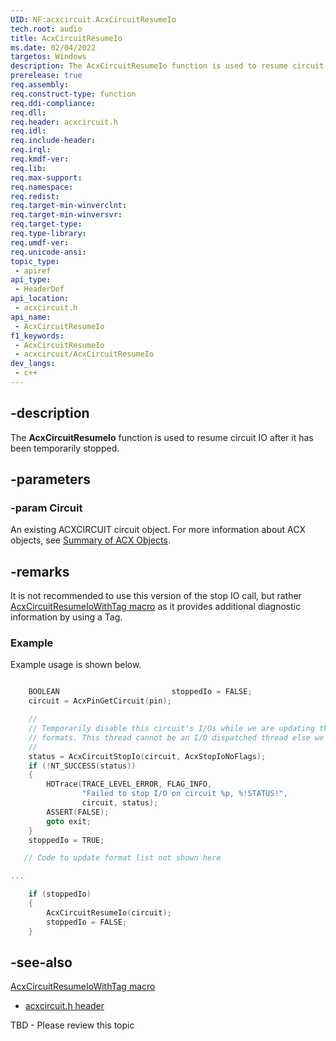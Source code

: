 ```yaml
---
UID: NF:acxcircuit.AcxCircuitResumeIo
tech.root: audio
title: AcxCircuitResumeIo
ms.date: 02/04/2022
targetos: Windows
description: The AcxCircuitResumeIo function is used to resume circuit IO after it has been temporarily stopped.
prerelease: true
req.assembly: 
req.construct-type: function
req.ddi-compliance: 
req.dll: 
req.header: acxcircuit.h
req.idl: 
req.include-header: 
req.irql: 
req.kmdf-ver: 
req.lib: 
req.max-support: 
req.namespace: 
req.redist: 
req.target-min-winverclnt: 
req.target-min-winversvr: 
req.target-type: 
req.type-library: 
req.umdf-ver: 
req.unicode-ansi: 
topic_type:
 - apiref
api_type:
 - HeaderDef
api_location:
 - acxcircuit.h
api_name:
 - AcxCircuitResumeIo
f1_keywords:
 - AcxCircuitResumeIo
 - acxcircuit/AcxCircuitResumeIo
dev_langs:
 - c++
---
```


## -description

The **AcxCircuitResumeIo** function is used to resume circuit IO after it has been temporarily stopped.

## -parameters

### -param Circuit

An existing ACXCIRCUIT circuit object.  For more information about ACX objects, see [Summary of ACX Objects](/windows-hardware/drivers/audio/acx-summary-of-objects).

## -remarks

It is not recommended to use this version of the stop IO call, but rather [AcxCircuitResumeIoWithTag macro](nf-acxcircuit-acxcircuitresumeiowithtag.md) as it provides additional diagnostic information by using a Tag.

### Example

Example usage is shown below.

```cpp

    BOOLEAN                         stoppedIo = FALSE;
    circuit = AcxPinGetCircuit(pin);

    //
    // Temporarily disable this circuit's I/Os while we are updating the 
    // formats. This thread cannot be an I/O dispatched thread else we deadlock.
    //
    status = AcxCircuitStopIo(circuit, AcxStopIoNoFlags);
    if (!NT_SUCCESS(status))
    {
        HDTrace(TRACE_LEVEL_ERROR, FLAG_INFO, 
                "Failed to stop I/O on circuit %p, %!STATUS!", 
                circuit, status);
        ASSERT(FALSE);
        goto exit;
    }
    stoppedIo = TRUE;

   // Code to update format list not shown here 

...

    if (stoppedIo)
    {
        AcxCircuitResumeIo(circuit);
        stoppedIo = FALSE;
    }
```

## -see-also

[AcxCircuitResumeIoWithTag macro](nf-acxcircuit-acxcircuitresumeiowithtag.md)

- [acxcircuit.h header](index.md)

TBD - Please review this topic